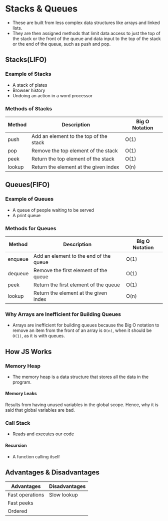 # Stacks & Queues

- These are built from less complex data structures like arrays and linked lists.
- They are then assigned methods that limit data access to just the top of the stack or the front of the queue and data input to the top of the stack or the end of the queue, such as push and pop.

## Stacks(LIFO)

### Example of Stacks

- A stack of plates
- Browser history
- Undoing an action in a word processor

### Methods of Stacks

| Method | Description                            | Big O Notation |
| ------ | -------------------------------------- | -------------- |
| push   | Add an element to the top of the stack | O(1)           |
| pop    | Remove the top element of the stack    | O(1)           |
| peek   | Return the top element of the stack    | O(1)           |
| lookup | Return the element at the given index  | O(n)           |

## Queues(FIFO)

### Example of Queues

- A queue of people waiting to be served
- A print queue

### Methods for Queues

| Method  | Description                            | Big O Notation |
| ------- | -------------------------------------- | -------------- |
| enqueue | Add an element to the end of the queue | O(1)           |
| dequeue | Remove the first element of the queue  | O(1)           |
| peek    | Return the first element of the queue  | O(1)           |
| lookup  | Return the element at the given index  | O(n)           |

### Why Arrays are Inefficient for Building Queues

- Arrays are inefficient for building queues because the Big O notation to remove an item from the front of an array is `O(n)`, when it should be `O(1)`, as it is with queues.

## How JS Works

### Memory Heap

- The memory heap is a data structure that stores all the data in the program.

#### Memory Leaks

Results from having unused variables in the global scope. Hence, why it is said that global variables are bad.

### Call Stack

- Reads and executes our code

#### Recursion

- A function calling itself

## Advantages & Disadvantages

| Advantages      | Disadvantages |
| --------------- | ------------- |
| Fast operations | Slow lookup   |
| Fast peeks      |
| Ordered         |
